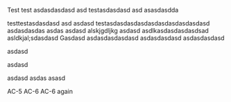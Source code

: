 Test
test asdasdasdasd
asd 
testasdasdasd asd asasdasdda

testtestasdasdasd asd 
asdasd
testasdasdasdasdasdasdasdasdasdasd
asdasdasdas
asdas
asdasd
alskjgdljkg
asdasd
asdlkasdasdasdasdsad
asldkjal;sdasdasd
Gasdasd
asdasdasdasdasd
asdasdasdasd
asdasdasdasd

asdasd

asdasd

asdasd
asdas
asasd

AC-5
AC-6
AC-6 again
